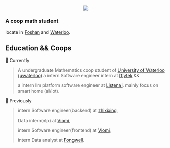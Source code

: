 <h1 align="center">
  <img src="https://readme-typing-svg.demolab.com/?height=80&lines=Console.log('hello');(displayln 'Hello');std::cout << 'Hello' << std::endl;printf('Hello'); print('hello');puts 'Hello';println!('Hello');fmt.Println('Hello');&center=true&font=Source Code Pro&color=F6F94A" />
</h1>

<h3 style="aligin: center">A coop math student</h3>

locate in [Foshan](https://wikitravel.org/en/Foshan) and [Waterloo](https://wikitravel.org/en/Waterloo). 

## Education && Coops
🔭 Currently


>  A undergraduate Mathematics coop student of [University of Waterloo (uwaterloo)](https://uwaterloo.ca/)
> a intern Software engineer intern at [Iflytek](https://www.iflytek.com/en/about-us/about.html) &&
>
> a intern llm platform software engineer at [Listenai](https://www.listenai.com/about/). mainly focus on smart home (ai/iot).


🌱 Previously 

> intern Software engineer(backend) at [zhixixing](),
> 
> Data intern(nlp) at [Viomi](),
> 
> intern Software engineer(frontend) at [Viomi](),
> 
> intern Data analyst at [Fongwell]().


<!--
## ⚡ Fun fact:
not fun at all

**PotatoZhou/PotatoZhou** is a ✨ _special_ ✨ repository because its `README.md` (this file) appears on your GitHub profile. hmmmmm, I practice kung fu(wingchun) at middle school!

Here are some ideas to get you started:

- 🔭 I’m currently working on ...
- 🌱 I’m currently learning ...
- 👯 I’m looking to collaborate on ...
- 🤔 I’m looking for help with ...
- 💬 Ask me about ...
- 📫 How to reach me: ...
- 😄 Pronouns: ...
- ⚡ Fun fact: ...
-->
